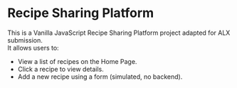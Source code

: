 # Recipe Sharing Platform

This is a Vanilla JavaScript Recipe Sharing Platform project adapted for ALX submission.  
It allows users to:

- View a list of recipes on the Home Page.
- Click a recipe to view details.
- Add a new recipe using a form (simulated, no backend).
